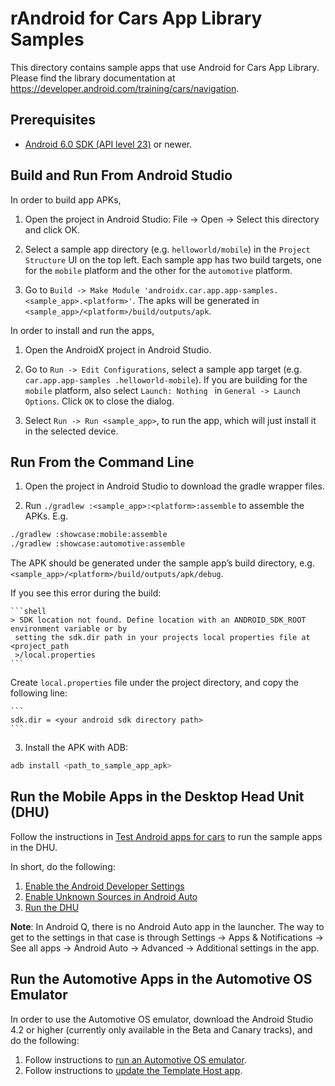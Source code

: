 rAndroid for Cars App Library Samples
===========================================
This directory contains sample apps that use Android for Cars App Library.
Please find the library documentation at https://developer.android.com/training/cars/navigation.

Prerequisites
--------------
- [Android 6.0 SDK (API level 23)](https://developer.android.com/studio/releases/platforms#6.0) or newer.

Build and Run From Android Studio
-----------------------
In order to build app APKs,

1. Open the project in Android Studio: File -> Open -> Select this directory and click OK.

2. Select a sample app directory (e.g. `helloworld/mobile`) in the `Project Structure` UI on the top
 left. Each sample app has two build targets, one for the `mobile` platform and the other for the
  `automotive` platform.

3. Go to `Build -> Make Module 'androidx.car.app.app-samples.<sample_app>.<platform>'`. The apks
 will be generated in `<sample_app>/<platform>/build/outputs/apk`.

In order to install and run the apps,

1. Open the AndroidX project in Android Studio.

2. Go to `Run -> Edit Configurations`, select a sample app target (e.g. `car.app.app-samples
.helloworld-mobile`). If you are building for the `mobile` platform, also select `Launch: Nothing
` in `General -> Launch Options`. Click `OK` to close the dialog.

3. Select `Run -> Run <sample_app>`, to run the app, which will just install it in the selected
 device.

Run From the Command Line
---------------------
1. Open the project in Android Studio to download the gradle wrapper files.

2. Run `./gradlew :<sample_app>:<platform>:assemble` to assemble the APKs. E.g.

```bash
./gradlew :showcase:mobile:assemble
./gradlew :showcase:automotive:assemble
```

The APK should be generated under the sample app’s build directory, e.g. `<sample_app>/<platform>/build/outputs/apk/debug`.

If you see this error during the build:

    ```shell
    > SDK location not found. Define location with an ANDROID_SDK_ROOT environment variable or by
     setting the sdk.dir path in your projects local properties file at <project_path
     >/local.properties
    ```

Create `local.properties` file under the project directory, and copy the following line:

    ```
    sdk.dir = <your android sdk directory path>
    ```

3. Install the APK with ADB:

```bash
adb install <path_to_sample_app_apk>
```

Run the Mobile Apps in the Desktop Head Unit (DHU)
-------------------------------------------
Follow the instructions in [Test Android apps for cars][1] to run the sample apps in the DHU.

In short, do the following:

1. [Enable the Android Developer Settings][2]
2. [Enable Unknown Sources in Android Auto][3]
3. [Run the DHU][4]

**Note**: In Android Q, there is no Android Auto app in the launcher. The way to get to the settings in that case is through Settings -> Apps & Notifications -> See all apps -> Android Auto -> Advanced -> Additional settings in the app.

Run the Automotive Apps in the Automotive OS Emulator
-------------------------------------------
In order to use the Automotive OS emulator, download the Android Studio 4.2 or higher (currently
only available in the Beta and Canary tracks), and do the following:

1. Follow instructions to [run an Automotive OS emulator][5].
2. Follow instructions to [update the Template Host app][6].

[1]: https://developer.android.com/training/cars/testing
[2]: https://developer.android.com/studio/debug/dev-options
[3]: https://developer.android.com/training/cars/testing#step1
[4]: https://developer.android.com/training/cars/testing#running-dhu
[5]: https://developer.android.com/training/cars/testing#system-images
[6]: https://developer.android.com/training/cars/apps/automotive-os
